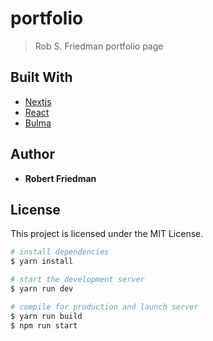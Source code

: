 # portfolio

> Rob S. Friedman portfolio page

## Built With
* [Nextjs](https://nextjs.org/)
* [React](https://reactjs.org/)
* [Bulma](https://bulma.io/)

## Author
* **Robert Friedman**

## License
This project is licensed under the MIT License.
``` bash
# install dependencies
$ yarn install

# start the development server
$ yarn run dev

# compile for production and launch server
$ yarn run build
$ npm run start
```
